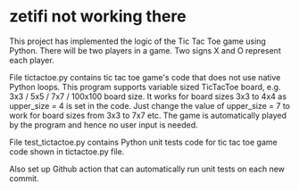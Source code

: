 # zetifi not working there
This project has implemented the logic of the Tic Tac Toe game using Python. There will be two players in a game. Two signs X and O represent each player.

File tictactoe.py contains tic tac toe game's code that does not use native Python loops. This program supports variable sized TicTacToe board, e.g. 3x3 / 5x5 / 7x7 / 100x100 board size. It works for board sizes 3x3 to 4x4 as upper_size = 4 is set in the code. Just change the value of upper_size = 7 to work for board sizes from 3x3 to 7x7 etc. The game is automatically played by the program and hence no user input is needed.

File test_tictactoe.py contains Python unit tests code for tic tac toe game code shown in tictactoe.py file.

Also set up Github action that can automatically run unit tests on each new commit.
